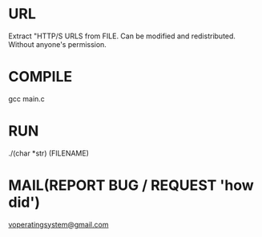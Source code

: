 # URL
Extract "HTTP/S URLS from FILE.
Can be modified and redistributed. Without anyone's permission.

# COMPILE
gcc main.c
# RUN
./(char *str) (FILENAME)
# MAIL(REPORT BUG / REQUEST 'how did')
voperatingsystem@gmail.com
